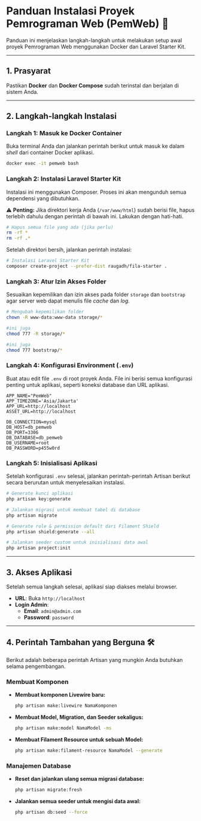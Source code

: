 # **Panduan Instalasi Proyek Pemrograman Web (PemWeb)** 🚀

Panduan ini menjelaskan langkah-langkah untuk melakukan setup awal proyek Pemrograman Web menggunakan Docker dan Laravel Starter Kit.

---

## **1. Prasyarat**

Pastikan **Docker** dan **Docker Compose** sudah terinstal dan berjalan di sistem Anda.

---

## **2. Langkah-langkah Instalasi**

### **Langkah 1: Masuk ke Docker Container**

Buka terminal Anda dan jalankan perintah berikut untuk masuk ke dalam *shell* dari container Docker aplikasi.

```bash
docker exec -it pemweb bash
```

### **Langkah 2: Instalasi Laravel Starter Kit**

Instalasi ini menggunakan Composer. Proses ini akan mengunduh semua dependensi yang dibutuhkan.

⚠️ **Penting:** Jika direktori kerja Anda (`/var/www/html`) sudah berisi file, hapus terlebih dahulu dengan perintah di bawah ini. Lakukan dengan hati-hati.

```bash
# Hapus semua file yang ada (jika perlu)
rm -rf *
rm -rf .*
```

Setelah direktori bersih, jalankan perintah instalasi:

```bash
# Instalasi Laravel Starter Kit
composer create-project --prefer-dist raugadh/fila-starter .
```

### **Langkah 3: Atur Izin Akses Folder**

Sesuaikan kepemilikan dan izin akses pada folder `storage` dan `bootstrap` agar server web dapat menulis file *cache* dan *log*.

```bash
# Mengubah kepemilikan folder
chown -R www-data:www-data storage/*

#ini juga
chmod 777 -R storage/*

#ini juga
chmod 777 bootstrap/*
```

### **Langkah 4: Konfigurasi Environment (`.env`)**

Buat atau edit file `.env` di root proyek Anda. File ini berisi semua konfigurasi penting untuk aplikasi, seperti koneksi database dan URL aplikasi.

```env
APP_NAME="PemWeb"
APP_TIMEZONE='Asia/Jakarta'
APP_URL=http://localhost
ASSET_URL=http://localhost

DB_CONNECTION=mysql
DB_HOST=db_pemweb
DB_PORT=3306
DB_DATABASE=db_pemweb
DB_USERNAME=root
DB_PASSWORD=p455w0rd
```

### **Langkah 5: Inisialisasi Aplikasi**

Setelah konfigurasi `.env` selesai, jalankan perintah-perintah Artisan berikut secara berurutan untuk menyelesaikan instalasi.

```bash
# Generate kunci aplikasi
php artisan key:generate

# Jalankan migrasi untuk membuat tabel di database
php artisan migrate

# Generate role & permission default dari Filament Shield
php artisan shield:generate --all

# Jalankan seeder custom untuk inisialisasi data awal
php artisan project:init
```

---

## **3. Akses Aplikasi**

Setelah semua langkah selesai, aplikasi siap diakses melalui browser.

-   **URL**: Buka `http://localhost`
-   **Login Admin**:
    -   **Email**: `admin@admin.com`
    -   **Password**: `password`

---

## **4. Perintah Tambahan yang Berguna** 🛠️

Berikut adalah beberapa perintah Artisan yang mungkin Anda butuhkan selama pengembangan.

### **Membuat Komponen**

-   **Membuat komponen Livewire baru:**
    ```bash
    php artisan make:livewire NamaKomponen
    ```
-   **Membuat Model, Migration, dan Seeder sekaligus:**
    ```bash
    php artisan make:model NamaModel -ms
    ```
-   **Membuat Filament Resource untuk sebuah Model:**
    ```bash
    php artisan make:filament-resource NamaModel --generate
    ```

### **Manajemen Database**

-   **Reset dan jalankan ulang semua migrasi database:**
    ```bash
    php artisan migrate:fresh
    ```
-   **Jalankan semua seeder untuk mengisi data awal:**
    ```bash
    php artisan db:seed --force
    ```
